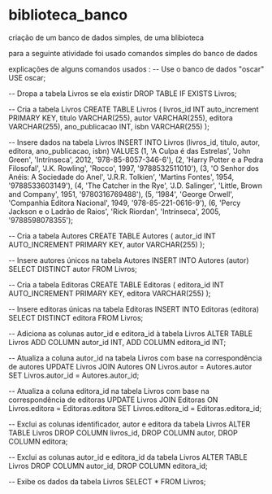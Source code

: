 # biblioteca_banco
criação de um banco de dados simples, de uma blibioteca 

para a seguinte atividade foi usado comandos simples do banco de dados

explicações de alguns comandos usados :
-- Use o banco de dados "oscar"
USE oscar;

-- Dropa a tabela Livros se ela existir
DROP TABLE IF EXISTS Livros;

-- Cria a tabela Livros
CREATE TABLE Livros (
    livros_id INT auto_increment PRIMARY KEY, 
    titulo VARCHAR(255),
    autor VARCHAR(255),
    editora VARCHAR(255),
    ano_publicacao INT,
    isbn VARCHAR(255)
);

-- Insere dados na tabela Livros
INSERT INTO Livros (livros_id, titulo, autor, editora, ano_publicacao, isbn) VALUES 
(1, 'A Culpa é das Estrelas', 'John Green', 'Intrínseca', 2012, '978-85-8057-346-6'),
(2, 'Harry Potter e a Pedra Filosofal', 'J.K. Rowling', 'Rocco', 1997, '9788532511010'),
(3, 'O Senhor dos Anéis: A Sociedade do Anel', 'J.R.R. Tolkien', 'Martins Fontes', 1954, '9788533603149'),
(4, 'The Catcher in the Rye', 'J.D. Salinger', 'Little, Brown and Company', 1951, '9780316769488'),
(5, '1984', 'George Orwell', 'Companhia Editora Nacional', 1949, '978-85-221-0616-9'),
(6, 'Percy Jackson e o Ladrão de Raios', 'Rick Riordan', 'Intrínseca', 2005, '9788598078355');

-- Cria a tabela Autores
CREATE TABLE Autores (
    autor_id INT AUTO_INCREMENT PRIMARY KEY,
    autor VARCHAR(255)
);

-- Insere autores únicos na tabela Autores
INSERT INTO Autores (autor)
SELECT DISTINCT autor FROM Livros;

-- Cria a tabela Editoras
CREATE TABLE Editoras (
    editora_id INT AUTO_INCREMENT PRIMARY KEY,
    editora VARCHAR(255)
);

-- Insere editoras únicas na tabela Editoras
INSERT INTO Editoras (editora)
SELECT DISTINCT editora FROM Livros;

-- Adiciona as colunas autor_id e editora_id à tabela Livros
ALTER TABLE Livros
ADD COLUMN autor_id INT,
ADD COLUMN editora_id INT;

-- Atualiza a coluna autor_id na tabela Livros com base na correspondência de autores
UPDATE Livros
JOIN Autores ON Livros.autor = Autores.autor
SET Livros.autor_id = Autores.autor_id;

-- Atualiza a coluna editora_id na tabela Livros com base na correspondência de editoras
UPDATE Livros
JOIN Editoras ON Livros.editora = Editoras.editora
SET Livros.editora_id = Editoras.editora_id;

-- Exclui as colunas identificador, autor e editora da tabela Livros
ALTER TABLE Livros
DROP COLUMN livros_id,
DROP COLUMN autor,
DROP COLUMN editora;

-- Exclui as colunas autor_id e editora_id da tabela Livros
ALTER TABLE Livros
DROP COLUMN autor_id,
DROP COLUMN editora_id;

-- Exibe os dados da tabela Livros
SELECT * FROM Livros;
